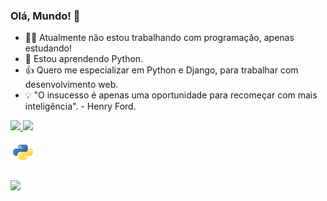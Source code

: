 ### Olá, Mundo! 👋
- 👨‍💻 Atualmente não estou trabalhando com programação, apenas estudando!
- 🐍 Estou aprendendo Python.
- 👍 Quero me especializar em Python e Django, para trabalhar com desenvolvimento web.
- 💡  "O insucesso é apenas uma oportunidade para recomeçar com mais inteligência". - Henry Ford.

<div>
  <a href="https://github.com/WallacyGomes">
  <img height="180em" src="https://github-readme-stats.vercel.app/api?username=WallacyGomes&show_icons=true&theme=dark&include_all_commits=true&count_private=true"/>
  <img height="180em" src="https://github-readme-stats.vercel.app/api/top-langs/?username=WallacyGomes&layout=compact&langs_count=16&theme=dark"/>
</div>

<div style="display: inline_block"><br>
  <img align="center" alt="Rafa-Python" height="30" width="40" src="https://raw.githubusercontent.com/devicons/devicon/master/icons/python/python-original.svg">
</div>

##

<div>
  <a href="https://www.linkedin.com/in/wallacy-gomes-63342b204" target="_blank"><img src="https://img.shields.io/badge/LinkedIn-0077B5?style=for-the-badge&logo=linkedin&logoColor=white" target="_blank"></a>
</div>


